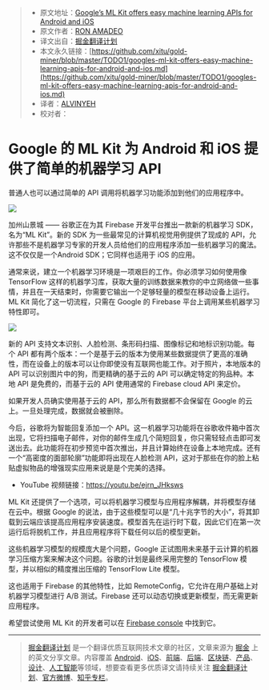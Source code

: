 > * 原文地址：[Google’s ML Kit offers easy machine learning APIs for Android and iOS](https://arstechnica.com/gadgets/2018/05/googles-ml-kit-offers-easy-machine-learning-apis-for-android-and-ios/)
> * 原文作者：[RON AMADEO](https://arstechnica.com/author/ronamadeo/)
> * 译文出自：[掘金翻译计划](https://github.com/xitu/gold-miner)
> * 本文永久链接：[https://github.com/xitu/gold-miner/blob/master/TODO1/googles-ml-kit-offers-easy-machine-learning-apis-for-android-and-ios.md](https://github.com/xitu/gold-miner/blob/master/TODO1/googles-ml-kit-offers-easy-machine-learning-apis-for-android-and-ios.md)
> * 译者：[ALVINYEH](https://github.com/ALVINYEH)
> * 校对者：

# Google 的 ML Kit 为 Android 和 iOS 提供了简单的机器学习 API

普通人也可以通过简单的 API 调用将机器学习功能添加到他们的应用程序中。

![](https://cdn.arstechnica.net/wp-content/uploads/2018/05/social-1-800x400.png)

加州山景城 —— 谷歌正在为其 Firebase 开发平台推出一款新的机器学习 SDK，名为“ML Kit”。新的 SDK 为一些最常见的计算机视觉用例提供了现成的 API，允许那些不是机器学习专家的开发人员给他们的应用程序添加一些机器学习的魔法。这不仅仅是一个Android SDK；它同样也适用于 iOS 的应用。

通常来说，建立一个机器学习环境是一项艰巨的工作。你必须学习如何使用像 TensorFlow 这样的机器学习库，获取大量的训练数据来教你的中立网络做一些事情，并且在一天结束时，你需要它输出一个足够轻量的模型在移动设备上运行。ML Kit 简化了这一切流程，只需在 Google 的 Firebase 平台上调用某些机器学习特性即可。

![](https://cdn.arstechnica.net/wp-content/uploads/2018/05/Introducing_ML_Kit_Embarg-001-980x628.jpg)

新的 API 支持文本识别、人脸检测、条形码扫描、图像标记和地标识别功能。每个 API 都有两个版本：一个是基于云的版本为使用某些数据提供了更高的准确性，而在设备上的版本可以让你即使没有互联网也能工作。对于照片，本地版本的 API 可以识别图片中的狗，而更精确的基于云的 API 可以确定特定的狗品种。本地 API 是免费的，而基于云的 API 使用通常的 Firebase cloud API 来定价。

如果开发人员确实使用基于云的 API，那么所有数据都不会保留在 Google 的云上。一旦处理完成，数据就会被删除。

今后，谷歌将为智能回复添加一个 API。这一机器学习功能将在谷歌收件箱中首次出现，它将扫描电子邮件，对你的邮件生成几个简短回复，你只需轻轻点击即可发送出去。此功能将在初步预览中首次推出，并且计算始终在设备上本地完成。还有一个“高密度的面部轮廓”功能即将出现在人脸检测 API，这对于那些在你的脸上粘贴虚拟物品的增强现实应用来说是是个完美的选择。

* YouTube 视频链接：https://youtu.be/ejrn_JHksws

ML Kit 还提供了一个选项，可以将机器学习模型与应用程序解耦，并将模型存储在云中。根据 Google 的说法，由于这些模型可以是“几十兆字节的大小”，将其卸载到云端应该提高应用程序安装速度。模型首先在运行时下载，因此它们在第一次运行后将脱机工作，并且应用程序将下载任何以后的模型更新。

这些机器学习模型的规模庞大是个问题，Google 正试图用未来基于云计算的机器学习压缩方案来解决这个问题。谷歌的计划是最终采用完整的 TensorFlow 模型，并以相似的精度推出压缩的 TensorFlow Lite 模型。

这也适用于 Firebase 的其他特性，比如 RemoteConfig，它允许在用户基础上对机器学习模型进行 A/B 测试。Firebase 还可以动态切换或更新模型，而无需更新应用程序。

希望尝试使用 ML Kit 的开发者可以在 [Firebase console](https://console.firebase.google.com/u/0/project/_/ml?pli=1) 中找到它。


---

> [掘金翻译计划](https://github.com/xitu/gold-miner) 是一个翻译优质互联网技术文章的社区，文章来源为 [掘金](https://juejin.im) 上的英文分享文章。内容覆盖 [Android](https://github.com/xitu/gold-miner#android)、[iOS](https://github.com/xitu/gold-miner#ios)、[前端](https://github.com/xitu/gold-miner#前端)、[后端](https://github.com/xitu/gold-miner#后端)、[区块链](https://github.com/xitu/gold-miner#区块链)、[产品](https://github.com/xitu/gold-miner#产品)、[设计](https://github.com/xitu/gold-miner#设计)、[人工智能](https://github.com/xitu/gold-miner#人工智能)等领域，想要查看更多优质译文请持续关注 [掘金翻译计划](https://github.com/xitu/gold-miner)、[官方微博](http://weibo.com/juejinfanyi)、[知乎专栏](https://zhuanlan.zhihu.com/juejinfanyi)。
